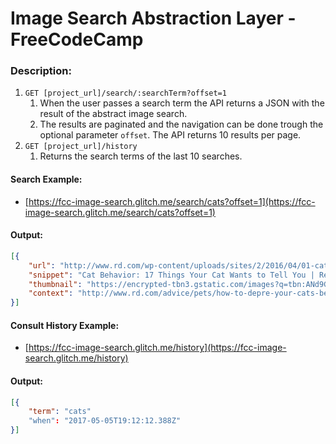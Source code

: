 # Image Search Abstraction Layer - FreeCodeCamp

### Description:

1. `GET [project_url]/search/:searchTerm?offset=1`
    1. When the user passes a search term the API returns a JSON with the result of the abstract image search.
    2. The results are paginated and the navigation can be done trough the optional parameter `offset`. The API returns 10 results per page.
2. `GET [project_url]/history`
    1. Returns the search terms of the last 10 searches.

#### Search Example:
* [https://fcc-image-search.glitch.me/search/cats?offset=1](https://fcc-image-search.glitch.me/search/cats?offset=1)

#### Output:
```json
[{
    "url": "http://www.rd.com/wp-content/uploads/sites/2/2016/04/01-cat-wants-to-tell-you-laptop.jpg",
    "snippet": "Cat Behavior: 17 Things Your Cat Wants to Tell You | Reader's Digest",
    "thumbnail": "https://encrypted-tbn3.gstatic.com/images?q=tbn:ANd9GcQjPlK7k97vKZWvnvSXAKFErMI4mWXsHZ1goZbs-BSLAVDXtvLY3o_REn0",
    "context": "http://www.rd.com/advice/pets/how-to-depre-your-cats-behavior/"
}]
```
#### Consult History Example:
* [https://fcc-image-search.glitch.me/history](https://fcc-image-search.glitch.me/history)

#### Output:
```json
[{
    "term": "cats"
    "when": "2017-05-05T19:12:12.388Z"
}]
```